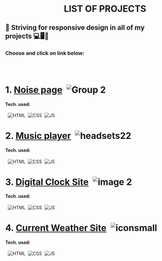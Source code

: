 # &nbsp;&nbsp;&nbsp;&nbsp;&nbsp;&nbsp;&nbsp;&nbsp;&nbsp;&nbsp;&nbsp;&nbsp;&nbsp;&nbsp;&nbsp;&nbsp;&nbsp;&nbsp;&nbsp;&nbsp;&nbsp;&nbsp;&nbsp;&nbsp;&nbsp;&nbsp;&nbsp;&nbsp;LIST OF PROJECTS
## 💨 Striving for responsive design in all of my projects 💻🖥📱
### Choose and click on link below:
<br></br>
# 1. [Noise page](https://github.com/eliya72/PROJECTS/tree/main/Noise) &nbsp;![Group 2](https://github.com/eliya72/PROJECTS/assets/53794805/b3110d1c-c4fc-4d51-8ba8-b6da364bccff)
#### Tech. used:
&nbsp;&nbsp;![HTML](https://img.shields.io/badge/HTML5-E34F26.svg?style=for-the-badge&logo=HTML5&logoColor=white)&nbsp;&nbsp;![CSS](https://img.shields.io/badge/CSS3-1572B6.svg?style=for-the-badge&logo=CSS3&logoColor=white)&nbsp;&nbsp;![JS](https://img.shields.io/badge/JavaScript-F7DF1E.svg?style=for-the-badge&logo=JavaScript&logoColor=black)&nbsp;&nbsp;
# 2. [Music player](https://github.com/eliya72/PROJECTS/tree/main/Music-Player) &nbsp;![headsets22](https://github.com/eliya72/PROJECTS/assets/53794805/2cc059b3-6789-4946-8c78-9a364849826a)
#### Tech. used:
&nbsp;&nbsp;![HTML](https://img.shields.io/badge/HTML5-E34F26.svg?style=for-the-badge&logo=HTML5&logoColor=white)&nbsp;&nbsp;![CSS](https://img.shields.io/badge/CSS3-1572B6.svg?style=for-the-badge&logo=CSS3&logoColor=white)&nbsp;&nbsp;![JS](https://img.shields.io/badge/JavaScript-F7DF1E.svg?style=for-the-badge&logo=JavaScript&logoColor=black)&nbsp;&nbsp;
# 3. [Digital Clock Site](https://github.com/eliya72/PROJECTS/tree/main/DigitalClockSite) &nbsp;![image 2](https://github.com/eliya72/PROJECTS/assets/53794805/7ac5f904-bb35-42d5-8dec-762355ca9239)
#### Tech. used:
&nbsp;&nbsp;![HTML](https://img.shields.io/badge/HTML5-E34F26.svg?style=for-the-badge&logo=HTML5&logoColor=white)&nbsp;&nbsp;![CSS](https://img.shields.io/badge/CSS3-1572B6.svg?style=for-the-badge&logo=CSS3&logoColor=white)&nbsp;&nbsp;![JS](https://img.shields.io/badge/JavaScript-F7DF1E.svg?style=for-the-badge&logo=JavaScript&logoColor=black)&nbsp;&nbsp;
# 4. [Current Weather Site](https://github.com/eliya72/PROJECTS/tree/main/Weather-site) &nbsp;![iconsmall](https://github.com/eliya72/PROJECTS/assets/53794805/9956d0e6-b3ae-4c48-bbfb-a27ea229042a)
#### Tech. used:
&nbsp;&nbsp;![HTML](https://img.shields.io/badge/HTML5-E34F26.svg?style=for-the-badge&logo=HTML5&logoColor=white)&nbsp;&nbsp;![CSS](https://img.shields.io/badge/CSS3-1572B6.svg?style=for-the-badge&logo=CSS3&logoColor=white)&nbsp;&nbsp;![JS](https://img.shields.io/badge/JavaScript-F7DF1E.svg?style=for-the-badge&logo=JavaScript&logoColor=black)&nbsp;&nbsp;
